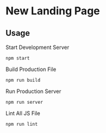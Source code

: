 # New Landing Page

## Usage

Start Development Server

```
npm start
```

Build Production File

```
npm run build
```

Run Production Server

```
npm run server
```

Lint All JS File

```
npm run lint
```
